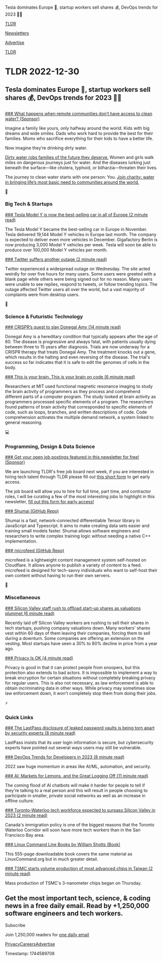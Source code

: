 Tesla dominates Europe 🚗, startup workers sell shares 💰, DevOps trends for 2023 👨‍💻

[TLDR](/)

[Newsletters](/newsletters)

[Advertise](https://advertise.tldr.tech/)

[TLDR](/)

# TLDR 2022-12-30

## Tesla dominates Europe 🚗, startup workers sell shares 💰, DevOps trends for 2023 👨‍💻

### 

[### What happens when remote communities don’t have access to clean water? (Sponsor)](https://www.charitywater.org/eoyg-2022?utm_source=tldr&amp;utm_medium=paid-other&amp;utm_term=December30_EOYG-Family&amp;utm_campaign=eoyg-2022)

Imagine a family like yours, only halfway around the world. Kids with big dreams and wide smiles. Dads who work hard to provide the best for their families. Moms who sacrifice everything for their kids to have a better life.

Now imagine they’re drinking dirty water.

[Dirty water robs families of the future they deserve.](https://www.charitywater.org/eoyg-2022?utm_source=tldr&utm_medium=paid-other&utm_term=December30_EOYG-Family&utm_campaign=eoyg-2022) Women and girls walk miles on dangerous journeys just for water. And the diseases lurking just beneath the surface—like cholera, typhoid, or bilharzia—threaten their lives.

The journey to clean water starts with one person: You. [Join charity: water in bringing life’s most basic need to communities around the world.](https://www.charitywater.org/eoyg-2022?utm_source=tldr&utm_medium=paid-other&utm_term=December30_EOYG-Family&utm_campaign=eoyg-2022)

📱

### Big Tech & Startups

[### Tesla Model Y is now the best-selling car in all of Europe (2 minute read)](https://electrek.co/2022/12/29/tesla-model-y-is-now-the-best-selling-car-in-all-of-europe/?utm_source=tldrnewsletter)

The Tesla Model Y became the best-selling car in Europe in November. Tesla delivered 19,144 Model Y vehicles in Europe last month. The company is expected to deliver even more vehicles in December. Gigafactory Berlin is now producing 3,000 Model Y vehicles per week. Tesla will soon be able to produce over 100,000 Model Y vehicles per month.

[### Twitter suffers another outage (2 minute read)](https://techcrunch.com/2022/12/28/twitter-down-outage/?utm_source=tldrnewsletter)

Twitter experienced a widespread outage on Wednesday. The site acted weirdly for over five hours for many users. Some users were greeted with a blank page while others were being signed out for no reason. Many users were unable to see replies, respond to tweets, or follow trending topics. The outage affected Twitter users all over the world, but a vast majority of complaints were from desktop users.

🚀

### Science & Futuristic Technology

[### CRISPR’s quest to slay Donegal Amy (14 minute read)](https://arstechnica.com/science/2022/12/crisprs-quest-to-slay-donegal-amy/?utm_source=tldrnewsletter)

Donegal Amy is a hereditary condition that typically appears after the age of 60. The disease is progressive and always fatal, with patients usually dying between three to 15 years after diagnosis. Trials are now underway for a CRISPR therapy that treats Donegal Amy. The treatment knocks out a gene, which results in the halting and even reversing of the disease. The trial's success so far indicates that it is safe to edit the genomes of cells in the body.

[### This is your brain. This is your brain on code (6 minute read)](https://news.mit.edu/2022/your-brain-your-brain-code-1221?utm_source=tldrnewsletter)

Researchers at MIT used functional magnetic resonance imaging to study the brain activity of programmers as they process and comprehend different parts of a computer program. The study looked at brain activity as programmers processed specific elements of a program. The researchers found patterns of brain activity that corresponded to specific elements of code, such as loops, branches, and written descriptions of code. Code comprehension activates the multiple demand network, a system linked to general reasoning.

💻

### Programming, Design & Data Science

[### Get your open job postings featured in this newsletter for free! (Sponsor)](https://danni763618.typeform.com/to/P4Bvu79U)

We are launching TLDR's free job board next week, if you are interested in hiring tech talent through TLDR please fill out [this short form](https://danni763618.typeform.com/to/P4Bvu79U) to get early access.

The job board will allow you to hire for full time, part time, and contractor roles, I will be curating a few of the most interesting jobs to highlight in this newsletter, [fill out this form for early access!](https://danni763618.typeform.com/to/P4Bvu79U)

[### Shumai (GitHub Repo)](https://github.com/facebookresearch/shumai?utm_source=tldrnewsletter)

Shumai is a fast, network-connected differentiable Tensor library in JavaScript and Typescript. It aims to make creating data sets easier and training small models faster. Shumai allows software engineers and researchers to write complex training logic without needing a native C++ implementation.

[### microfeed (GitHub Repo)](https://github.com/microfeed/microfeed?utm_source=tldrnewsletter)

microfeed is a lightweight content management system self-hosted on Cloudflare. It allows anyone to publish a variety of content to a feed. microfeed is designed for tech-savvy individuals who want to self-host their own content without having to run their own servers.

🎁

### Miscellaneous

[### Silicon Valley staff rush to offload start-up shares as valuations plummet (6 minute read)](https://archive.ph/5vhjg?utm_source=tldrnewsletter)

Recently laid off Silicon Valley workers are rushing to sell their shares in tech startups, pushing company valuations down. Many workers' shares vest within 60 days of them leaving their companies, forcing them to sell during a downturn. Some companies are offering an extension on the vesting. Most startups have seen a 30% to 80% decline in price from a year ago.

[### Privacy Is OK (4 minute read)](https://www.tbray.org/ongoing/When/202x/2022/12/29/Privacy-is-OK?utm_source=tldrnewsletter)

Privacy is good in that it can protect people from snoopers, but this protection also extends to bad actors. It is impossible to implement a way to break encryption for certain situations without completely breaking privacy for regular users. This is also not necessary, as law enforcement is able to obtain incriminating data in other ways. While privacy may sometimes slow law enforcement down, it won't completely stop them from doing their jobs.

⚡

### Quick Links

[### The LastPass disclosure of leaked password vaults is being torn apart by security experts (8 minute read)](https://www.theverge.com/2022/12/28/23529547/lastpass-vault-breach-disclosure-encryption-cybersecurity-rebuttal?utm_source=tldrnewsletter)

LastPass insists that its user login information is secure, but cybersecurity experts have pointed out several ways users may still be vulnerable.

[### DevOps Trends for Developers in 2023 (8 minute read)](https://dev.to/pavanbelagatti/devops-trends-for-developers-in-2023-345b?utm_source=tldrnewsletter)

2022 saw huge momentum in areas like AI/ML, automation, and security.

[### AI: Markets for Lemons, and the Great Logging Off (11 minute read)](https://www.fortressofdoors.com/ai-markets-for-lemons-and-the-great-logging-off/?utm_source=tldrnewsletter)

The coming flood of AI chatbots will make it harder for people to tell if they're talking to a real person and this will result in people choosing to participate in smaller, private social networks as well as an increase in offline culture.

[### Toronto-Waterloo tech workforce expected to surpass Silicon Valley in 2023 (2 minute read)](https://www.therecord.com/business/technology/2022/12/27/toronto-waterloo-tech-workforce-expected-to-surpass-silicon-valley-in-2023.html?utm_source=tldrnewsletter)

Canada's immigration policy is one of the biggest reasons that the Toronto Waterloo Corridor will soon have more tech workers than in the San Francisco Bay area.

[### Linux Command Line Books by William Shotts (Book)](https://www.linuxcommand.org/tlcl.php?utm_source=tldrnewsletter)

This 555-page downloadable book covers the same material as LinuxCommand.org but in much greater detail.

[### TSMC starts volume production of most advanced chips in Taiwan (2 minute read)](https://www.reuters.com/technology/tsmc-starts-volume-production-most-advanced-chips-taiwan-2022-12-29/?utm_source=tldrnewsletter)

Mass production of TSMC's 3-nanometer chips began on Thursday.

## Get the most important tech, science, & coding news in a free daily email. Read by +1,250,000 software engineers and tech workers.

Subscribe

Join 1,250,000 readers for [one daily email](/api/latest/tech)

[Privacy](/privacy)[Careers](https://jobs.ashbyhq.com/tldr.tech)[Advertise](/tech/advertise)

Timestamp: 1744589708